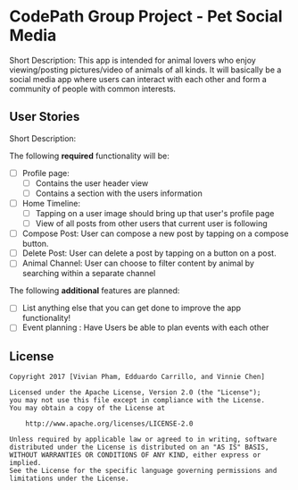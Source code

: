 # CodePath Group Project - Pet Social Media

Short Description: This app is intended for animal lovers who enjoy viewing/posting pictures/video of animals of all kinds. It will basically
be a social media app where users can interact with each other and form a community of people with common interests. 

## User Stories

Short Description:

The following **required** functionality will be:

- [ ] Profile page:
   - [ ] Contains the user header view
   - [ ] Contains a section with the users information
- [ ] Home Timeline: 
   - [ ] Tapping on a user image should bring up that user's profile page
   - [ ] View of all posts from other users that current user is following
- [ ] Compose Post: User can compose a new post by tapping on a compose button.
- [ ] Delete Post: User can delete a post by tapping on a button on a post.
- [ ] Animal Channel: User can choose to filter content by animal by searching within a separate channel 

The following **additional** features are planned:

- [ ] List anything else that you can get done to improve the app functionality!
- [ ] Event planning : Have Users be able to plan events with each other

## License

    Copyright 2017 [Vivian Pham, Edduardo Carrillo, and Vinnie Chen]

    Licensed under the Apache License, Version 2.0 (the "License");
    you may not use this file except in compliance with the License.
    You may obtain a copy of the License at

        http://www.apache.org/licenses/LICENSE-2.0

    Unless required by applicable law or agreed to in writing, software
    distributed under the License is distributed on an "AS IS" BASIS,
    WITHOUT WARRANTIES OR CONDITIONS OF ANY KIND, either express or implied.
    See the License for the specific language governing permissions and
    limitations under the License.

